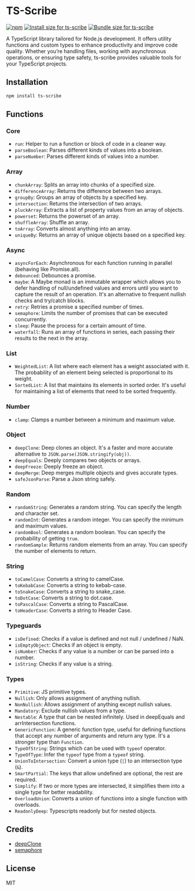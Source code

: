 # TS-Scribe

[![npm](https://img.shields.io/npm/v/ts-scribe)](https://www.npmjs.com/package/ts-scribe)
<a href="https://pkg-size.dev/ts-scribe"><img src="https://pkg-size.dev/badge/install/96171" title="Install size for ts-scribe"></a>
<a href="https://pkg-size.dev/ts-scribe"><img src="https://pkg-size.dev/badge/bundle/145" title="Bundle size for ts-scribe"></a>

A TypeScript library tailored for Node.js development. It offers utility functions and custom types to enhance productivity and improve code quality. Whether you’re handling files, working with asynchronous operations, or ensuring type safety, ts-scribe provides valuable tools for your TypeScript projects.

## Installation

```bash
npm install ts-scribe
```

## Functions

### Core

- `run`: Helper to run a function or block of code in a cleaner way.
- `parseBoolean`: Parses different kinds of values into a boolean.
- `parseNumber`: Parses different kinds of values into a number.

### Array

- `chunkArray`: Splits an array into chunks of a specified size.
- `differenceArray`: Returns the difference between two arrays.
- `groupBy`: Groups an array of objects by a specified key.
- `intersection`: Returns the intersection of two arrays.
- `pluckArray`: Extracts a list of property values from an array of objects.
- `powerset`: Returns the powerset of an array.
- `shuffleArray`: Shuffle an array.
- `toArray`: Converts almost anything into an array.
- `uniqueBy`: Returns an array of unique objects based on a specified key.

### Async

- `asyncForEach`: Asynchronous for each function running in parallel (behaving like Promise.all).
- `debounced`: Debounces a promise.
- `maybe`: A Maybe monad is an immutable wrapper which allows you to defer handling of null/undefined values and errors until you want to capture the result of an operation. It's an alternative to frequent nullish checks and try/catch blocks.
- `retry`: Retries a promise a specified number of times.
- `semaphore`: Limits the number of promises that can be executed concurrently.
- `sleep`: Pause the process for a certain amount of time.
- `waterfall`: Runs an array of functions in series, each passing their results to the next in the array.

### List

- `WeightedList`: A list where each element has a weight associated with it. The probability of an element being selected is proportional to its weight.
- `SortedList`: A list that maintains its elements in sorted order. It's useful for maintaining a list of elements that need to be sorted frequently.

### Number

- `clamp`: Clamps a number between a minimum and maximum value.

### Object

- `deepClone`: Deep clones an object. It's a faster and more accurate alternative to `JSON.parse(JSON.stringify(obj))`.
- `deepEquals`: Deeply compares two objects or arrays.
- `deepFreeze`: Deeply freeze an object.
- `deepMerge`: Deep merges multiple objects and gives accurate types.
- `safeJsonParse`: Parse a Json string safely.

### Random

- `randomString`: Generates a random string. You can specify the length and character set.
- `randomInt`: Generates a random integer. You can specify the minimum and maximum values.
- `randomBool`: Generates a random boolean. You can specify the probability of getting `true`.
- `randomSample`: Returns random elements from an array. You can specify the number of elements to return.

### String

- `toCamelCase`: Converts a string to camelCase.
- `toKebabCase`: Converts a string to kebab-case.
- `toSnakeCase`: Converts a string to snake_case.
- `toDotCase`: Converts a string to dot.case.
- `toPascalCase`: Converts a string to PascalCase.
- `toHeaderCase`: Converts a string to Header Case.

### Typeguards

- `isDefined`: Checks if a value is defined and not null / undefined / NaN.
- `isEmptyObject`: Checks if an object is empty.
- `isNumber`: Checks if any value is a number or can be parsed into a number.
- `isString`: Checks if any value is a string.

### Types

- `Primitive`: JS primitive types.
- `Nullish`: Only allows assignment of anything nullish.
- `NonNullish`: Allows assignment of anything except nullish values.
- `Mandatory`: Exclude nullish values from a type.
- `Nestable`: A type that can be nested infinitely. Used in deepEquals and arrIntersection functions.
- `GenericFunction`: A generic function type, useful for defining functions that accept any number of arguments and return any type. It's a stronger type than `Function`.
- `TypeOfString`: Strings which can be used with `typeof` operator.
- `TypeOfType`: Infer the `typeof` type from a `typeof` string.
- `UnionToIntersection`: Convert a union type (`|`) to an intersection type (`&`).
- `SmartPartial`: The keys that allow undefined are optional, the rest are required.
- `Simplify`: If two or more types are intersected, it simplifies them into a single type for better readability.
- `OverloadUnion`: Converts a union of functions into a single function with overloads.
- `ReadonlyDeep`: Typescripts readonly but for nested objects.
  
## Credits

- [deepClone](https://github.com/davidmarkclements/rfdc/tree/master)
- [semaphore](https://github.com/Shakeskeyboarde)

## License

MIT
